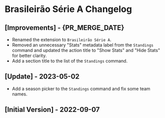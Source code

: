 # Brasileirão Série A Changelog

## [Improvements] - {PR_MERGE_DATE}

- Renamed the extension to `Brasileirão Série A`.
- Removed an unnecessary "Stats" metadata label from the `Standings` command and updated the action title to "Show Stats" and "Hide Stats" for better clarity.
- Add a section title to the list of the `Standings` command.

## [Update] - 2023-05-02

- Add a season picker to the `Standings` command and fix some team names.

## [Initial Version] - 2022-09-07
